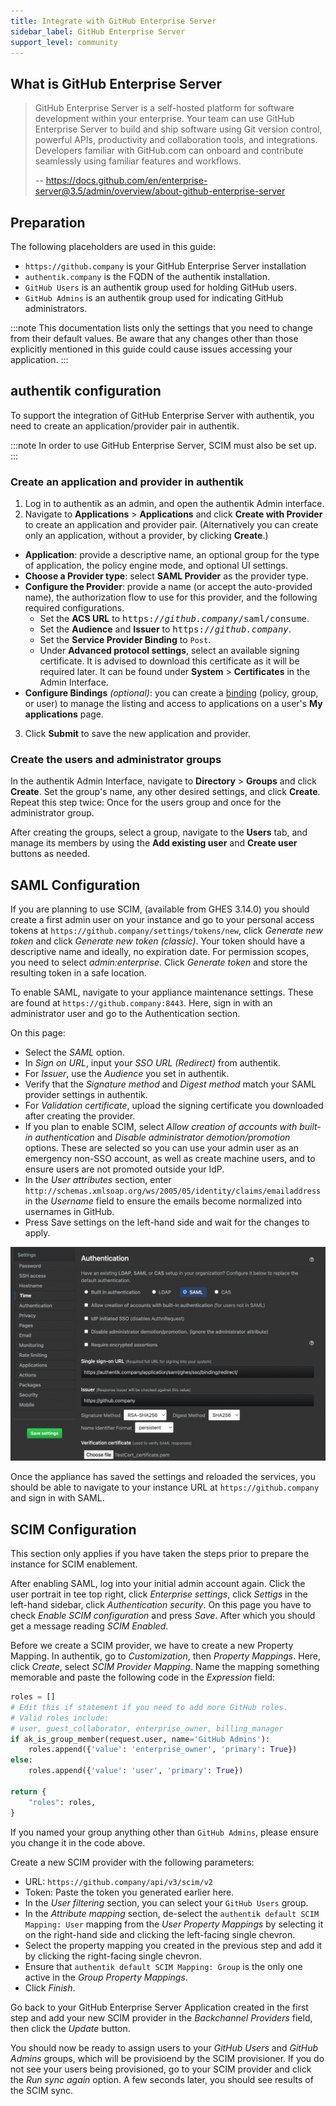 ```yaml
---
title: Integrate with GitHub Enterprise Server
sidebar_label: GitHub Enterprise Server
support_level: community
---
```


## What is GitHub Enterprise Server

> GitHub Enterprise Server is a self-hosted platform for software development within your enterprise. Your team can use GitHub Enterprise Server to build and ship software using Git version control, powerful APIs, productivity and collaboration tools, and integrations. Developers familiar with GitHub.com can onboard and contribute seamlessly using familiar features and workflows.
>
> -- https://docs.github.com/en/enterprise-server@3.5/admin/overview/about-github-enterprise-server

## Preparation

The following placeholders are used in this guide:

- `https://github.company` is your GitHub Enterprise Server installation
- `authentik.company` is the FQDN of the authentik installation.
- `GitHub Users` is an authentik group used for holding GitHub users.
- `GitHub Admins` is an authentik group used for indicating GitHub administrators.

:::note
This documentation lists only the settings that you need to change from their default values. Be aware that any changes other than those explicitly mentioned in this guide could cause issues accessing your application.
:::

## authentik configuration

To support the integration of GitHub Enterprise Server with authentik, you need to create an application/provider pair in authentik.

:::note
In order to use GitHub Enterprise Server, SCIM must also be set up.
:::

### Create an application and provider in authentik

1. Log in to authentik as an admin, and open the authentik Admin interface.
2. Navigate to **Applications** > **Applications** and click **Create with Provider** to create an application and provider pair. (Alternatively you can create only an application, without a provider, by clicking **Create**.)

- **Application**: provide a descriptive name, an optional group for the type of application, the policy engine mode, and optional UI settings.
- **Choose a Provider type**: select **SAML Provider** as the provider type.
- **Configure the Provider**: provide a name (or accept the auto-provided name), the authorization flow to use for this provider, and the following required configurations.
    - Set the **ACS URL** to <kbd>https://<em>github.company</em>/saml/consume</kbd>.
    - Set the **Audience** and **Issuer** to <kbd>https://<em>github.company</em></kbd>.
    - Set the **Service Provider Binding** to `Post`.
    - Under **Advanced protocol settings**, select an available signing certificate. It is advised to download this certificate as it will be required later. It can be found under **System** > **Certificates** in the Admin Interface.
- **Configure Bindings** _(optional)_: you can create a [binding](/docs/add-secure-apps/flows-stages/bindings/) (policy, group, or user) to manage the listing and access to applications on a user's **My applications** page.

3. Click **Submit** to save the new application and provider.

### Create the users and administrator groups

In the authentik Admin Interface, navigate to **Directory** > **Groups** and click **Create**. Set the group's name, any other desired settings, and click **Create**. Repeat this step twice: Once for the users group and once for the administrator group.

After creating the groups, select a group, navigate to the **Users** tab, and manage its members by using the **Add existing user** and **Create user** buttons as needed.

## SAML Configuration

If you are planning to use SCIM, (available from GHES 3.14.0) you should create a first admin user on your instance and go to your personal access tokens at `https://github.company/settings/tokens/new`, click _Generate new token_ and click _Generate new token (classic)_. Your token should have a descriptive name and ideally, no expiration date. For permission scopes, you need to select _admin:enterprise_. Click _Generate token_ and store the resulting token in a safe location.

To enable SAML, navigate to your appliance maintenance settings. These are found at `https://github.company:8443`. Here, sign in with an administrator user and go to the Authentication section.

On this page:

- Select the _SAML_ option.
- In _Sign on URL_, input your _SSO URL (Redirect)_ from authentik.
- For _Issuer_, use the _Audience_ you set in authentik.
- Verify that the _Signature method_ and _Digest method_ match your SAML provider settings in authentik.
- For _Validation certificate_, upload the signing certificate you downloaded after creating the provider.
- If you plan to enable SCIM, select _Allow creation of accounts with built-in authentication_ and _Disable administrator demotion/promotion_ options. These are selected so you can use your admin user as an emergency non-SSO account, as well as create machine users, and to ensure users are not promoted outside your IdP.
- In the _User attributes_ section, enter `http://schemas.xmlsoap.org/ws/2005/05/identity/claims/emailaddress` in the _Username_ field to ensure the emails become normalized into usernames in GitHub.
- Press Save settings on the left-hand side and wait for the changes to apply.

![Screenshot showing populated GitHub Enterprise Server SAML settings](ghes_saml_settings.png)

Once the appliance has saved the settings and reloaded the services, you should be able to navigate to your instance URL at `https://github.company` and sign in with SAML.

## SCIM Configuration

This section only applies if you have taken the steps prior to prepare the instance for SCIM enablement.

After enabling SAML, log into your initial admin account again. Click the user portrait in tee top right, click _Enterprise settings_, click _Settigs_ in the left-hand sidebar, click _Authentication security_. On this page you have to check _Enable SCIM configuration_ and press _Save_. After which you should get a message reading _SCIM Enabled_.

Before we create a SCIM provider, we have to create a new Property Mapping. In authentik, go to _Customization_, then _Property Mappings_. Here, click _Create_, select _SCIM Provider Mapping_. Name the mapping something memorable and paste the following code in the _Expression_ field:

```python
roles = []
# Edit this if statement if you need to add more GitHub roles.
# Valid roles include:
# user, guest_collaborator, enterprise_owner, billing_manager
if ak_is_group_member(request.user, name='GitHub Admins'):
    roles.append({'value': 'enterprise_owner', 'primary': True})
else:
    roles.append({'value': 'user', 'primary': True})

return {
    "roles": roles,
}
```

If you named your group anything other than `GitHub Admins`, please ensure you change it in the code above.

Create a new SCIM provider with the following parameters:

- URL: `https://github.company/api/v3/scim/v2`
- Token: Paste the token you generated earlier here.
- In the _User filtering_ section, you can select your `GitHub Users` group.
- In the _Attribute mapping_ section, de-select the `authentik default SCIM Mapping: User` mapping from the _User Property Mappings_ by selecting it on the right-hand side and clicking the left-facing single chevron.
- Select the property mapping you created in the previous step and add it by clicking the right-facing single chevron.
- Ensure that `authentik default SCIM Mapping: Group` is the only one active in the _Group Property Mappings_.
- Click _Finish_.

Go back to your GitHub Enterprise Server Application created in the first step and add your new SCIM provider in the _Backchannel Providers_ field, then click the _Update_ button.

You should now be ready to assign users to your _GitHub Users_ and _GitHub Admins_ groups, which will be provisioend by the SCIM provisioner. If you do not see your users being provisioned, go to your SCIM provider and click the _Run sync again_ option. A few seconds later, you should see results of the SCIM sync.
